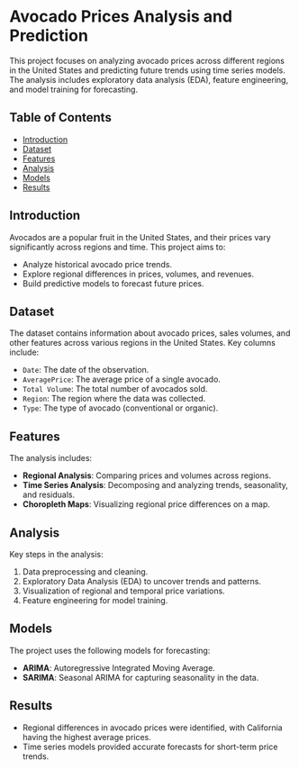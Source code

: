 # Avocado Prices Analysis and Prediction

This project focuses on analyzing avocado prices across different regions in the United States and predicting future trends using time series models. The analysis includes exploratory data analysis (EDA), feature engineering, and model training for forecasting.

## Table of Contents
- [Introduction](#introduction)
- [Dataset](#dataset)
- [Features](#features)
- [Analysis](#analysis)
- [Models](#models)
- [Results](#results)

## Introduction
Avocados are a popular fruit in the United States, and their prices vary significantly across regions and time. This project aims to:
- Analyze historical avocado price trends.
- Explore regional differences in prices, volumes, and revenues.
- Build predictive models to forecast future prices.

## Dataset
The dataset contains information about avocado prices, sales volumes, and other features across various regions in the United States. Key columns include:
- `Date`: The date of the observation.
- `AveragePrice`: The average price of a single avocado.
- `Total Volume`: The total number of avocados sold.
- `Region`: The region where the data was collected.
- `Type`: The type of avocado (conventional or organic).

## Features
The analysis includes:
- **Regional Analysis**: Comparing prices and volumes across regions.
- **Time Series Analysis**: Decomposing and analyzing trends, seasonality, and residuals.
- **Choropleth Maps**: Visualizing regional price differences on a map.

## Analysis
Key steps in the analysis:
1. Data preprocessing and cleaning.
2. Exploratory Data Analysis (EDA) to uncover trends and patterns.
3. Visualization of regional and temporal price variations.
4. Feature engineering for model training.

## Models
The project uses the following models for forecasting:
- **ARIMA**: Autoregressive Integrated Moving Average.
- **SARIMA**: Seasonal ARIMA for capturing seasonality in the data.

## Results
- Regional differences in avocado prices were identified, with California having the highest average prices.
- Time series models provided accurate forecasts for short-term price trends.
